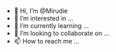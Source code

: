 - 👋 Hi, I’m @Mirudie
- 👀 I’m interested in ...
- 🌱 I’m currently learning ...
- 💞️ I’m looking to collaborate on ...
- 📫 How to reach me ...

<!---
Mirudie/Mirudie is a ✨ special ✨ repository because its `README.md` (this file) appears on your GitHub profile.
You can click the Preview link to take a look at your changes.
--->
